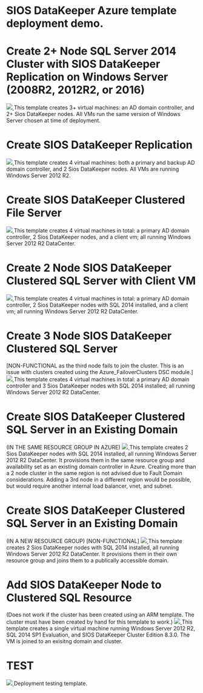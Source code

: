 # SIOS DataKeeper Azure template deployment demo.

# Create 2+ Node SQL Server 2014 Cluster with SIOS DataKeeper Replication on Windows Server (2008R2, 2012R2, or 2016) 
<a href="https://portal.azure.com/#create/Microsoft.Template/uri/https%3A%2F%2Fraw.githubusercontent.com%2Fcarrollh%2FsiosDataKeeper-demo%2Fmaster%2Fdatakeeper-sql-cluster-Win20XX%2Fazuredeploy.json" target="_blank">
    <img src="http://azuredeploy.net/deploybutton.png"/>
</a>
This template creates 3+ virtual machines: an AD domain controller, and 2+ Sios DataKeeper nodes. All VMs run the same version of Windows Server chosen at time of deployment.

# Create SIOS DataKeeper Replication
<a href="https://portal.azure.com/#create/Microsoft.Template/uri/https%3A%2F%2Fraw.githubusercontent.com%2Fcarrollh%2FsiosDataKeeper-demo%2Fmaster%2Fdatakeeper-standalone%2Fazuredeploy.json" target="_blank">
    <img src="http://azuredeploy.net/deploybutton.png"/>
</a>
This template creates 4 virtual machines: both a primary and backup AD domain controller, and 2 Sios DataKeeper nodes. All VMs are running Windows Server 2012 R2.

# Create SIOS DataKeeper Clustered File Server 
<a href="https://portal.azure.com/#create/Microsoft.Template/uri/https%3A%2F%2Fraw.githubusercontent.com%2Fcarrollh%2FsiosDataKeeper-demo%2Fmaster%2Fdatakeeper-cluster%2Fazuredeploy.json" target="_blank">
    <img src="http://azuredeploy.net/deploybutton.png"/>
</a>
This template creates 4 virtual machines in total: a primary AD domain controller, 2 Sios DataKeeper nodes, and a client vm; all running Windows Server 2012 R2 DataCenter.

# Create 2 Node SIOS DataKeeper Clustered SQL Server with Client VM
<a href="https://portal.azure.com/#create/Microsoft.Template/uri/https%3A%2F%2Fraw.githubusercontent.com%2Fcarrollh%2FsiosDataKeeper-demo%2Fmaster%2Fdatakeeper-sql-cluster%2Fazuredeploy.json" target="_blank">
    <img src="http://azuredeploy.net/deploybutton.png"/>
</a>
This template creates 4 virtual machines in total: a primary AD domain controller, 2 Sios DataKeeper nodes with SQL 2014 installed, and a client vm; all running Windows Server 2012 R2 DataCenter.

# Create 3 Node SIOS DataKeeper Clustered SQL Server
[NON-FUNCTIONAL as the third node fails to join the cluster. This is an issue with clusters created using the Azure_FailoverClusters DSC module.]
<a href="https://portal.azure.com/#create/Microsoft.Template/uri/https%3A%2F%2Fraw.githubusercontent.com%2Fcarrollh%2FsiosDataKeeper-demo%2Fmaster%2Fdatakeeper-3node-sql-cluster%2Fazuredeploy.json" target="_blank">
    <img src="http://azuredeploy.net/deploybutton.png"/>
</a>
This template creates 4 virtual machines in total: a primary AD domain controller and 3 Sios DataKeeper nodes with SQL 2014 installed; all running Windows Server 2012 R2 DataCenter.

# Create SIOS DataKeeper Clustered SQL Server in an Existing Domain 
(IN THE SAME RESOURCE GROUP IN AZURE)
<a href="https://portal.azure.com/#create/Microsoft.Template/uri/https%3A%2F%2Fraw.githubusercontent.com%2Fcarrollh%2FsiosDataKeeper-demo%2Fmaster%2Fdatakeeper-sql-cluster-domainjoin%2Fazuredeploy.json" target="_blank">
    <img src="http://azuredeploy.net/deploybutton.png"/>
</a>
This template creates 2 Sios DataKeeper nodes with SQL 2014 installed, all running Windows Server 2012 R2 DataCenter. It provisions them in the same resource group and availability set as an existing domain controller in Azure.
Creating more than a 2 node cluster in the same region is not advised due to Fault Domain considerations. Adding a 3rd node in a different region would be possible, but would require another internal load balancer, vnet, and subnet.

# Create SIOS DataKeeper Clustered SQL Server in an Existing Domain 
(IN A NEW RESOURCE GROUP) [NON-FUNCTIONAL]
<a href="https://portal.azure.com/#create/Microsoft.Template/uri/https%3A%2F%2Fraw.githubusercontent.com%2Fcarrollh%2FsiosDataKeeper-demo%2Fmaster%2Fdatakeeper-sql-cluster-external-domainjoin%2Fazuredeploy.json" target="_blank">
    <img src="http://azuredeploy.net/deploybutton.png"/>
</a>
This template creates 2 Sios DataKeeper nodes with SQL 2014 installed, all running Windows Server 2012 R2 DataCenter. It provisions them in their own resource group and joins them to a publically accessible domain. 

# Add SIOS DataKeeper Node to Clustered SQL Resource
(Does not work if the cluster has been created using an ARM template. The cluster must have been created by hand for this template to work.)
<a href="https://portal.azure.com/#create/Microsoft.Template/uri/https%3A%2F%2Fraw.githubusercontent.com%2Fcarrollh%2FsiosDataKeeper-demo%2Fmaster%2Fdatakeeper-domainjoin%2Fazuredeploy.json" target="_blank">
    <img src="http://azuredeploy.net/deploybutton.png"/>
</a>
This template creates a single virtual machine running Windows Server 2012 R2, SQL 2014 SP1 Evaluation, and SIOS DataKeeper Cluster Edition 8.3.0. The VM is joined to an exisitng domain and cluster.


# TEST
<a href="https://portal.azure.com/#create/Microsoft.Template/uri/https%3A%2F%2Fraw.githubusercontent.com%2Fcarrollh%2FsiosDataKeeper-demo%2Fmaster%2Ftest%2Fazuredeploy.json" target="_blank">
    <img src="http://azuredeploy.net/deploybutton.png"/>
</a>
Deployment testing template.
